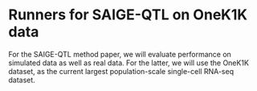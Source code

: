 # Runners for SAIGE-QTL on OneK1K data

For the SAIGE-QTL method paper, we will evaluate performance on simulated data as well as real data.
For the latter, we will use the OneK1K dataset, as the current largest population-scale single-cell RNA-seq dataset.


